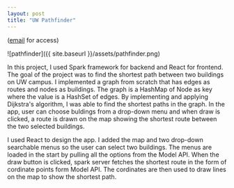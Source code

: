 ```yaml
---
layout: post
title: "UW Pathfinder"
---
```


([email](ammar.junejo0987@yahoo.com) for access)

![pathfinder]({{ site.baseurl }}/assets/pathfinder.png)

<p>In this project, I used Spark framework for backend and React for frontend. The goal of the project was to find the shortest path between two buildings on UW campus. I implemented a graph from scratch that has edges as routes and nodes as buildings. The graph is a HashMap of Node as key where the value is a HashSet of edges. By implementing and applying Dijkstra's algorithm, I was able to find the shortest paths in the graph. In the app, user can choose buldings from a drop-down menu and when draw is clicked, a route is drawn on the map showing the shortest route between the two selected buildings.</p>

<p>I used React to design the app. I added the map and two drop-down searchable menus so the user can select two buildings. The menus are loaded in the start by pulling all the options from the Model API. When the draw button is clicked, spark server fetches the shortest route in the form of cordinate points form Model API. The cordinates are then used to draw lines on the map to show the shortest path.</p>

